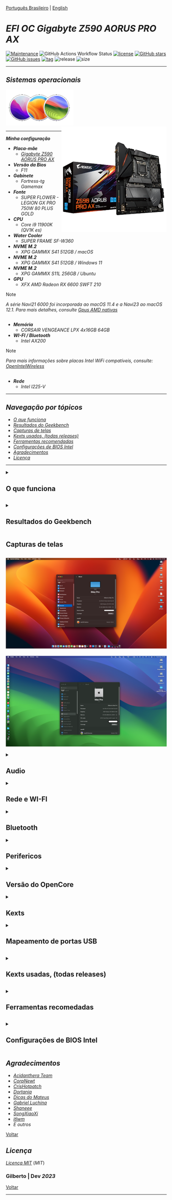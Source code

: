 [Português Brasileiro](https://github.com/Gilberto-Mascena/Z590-AORUS-PRO-AX/blob/main/README-pt_br.md) | [English](https://github.com/Gilberto-Mascena/Z590-AORUS-PRO-AX/blob/main/README.md)

# *EFI OC Gigabyte Z590 AORUS PRO AX*

[![Maintenance](https://img.shields.io/badge/Maintained%3F-yes-green.svg)](https://GitHub.com/Gilberto-Mascena/Z590-AORUS-PRO-AX)
![GitHub Actions Workflow Status](https://img.shields.io/github/actions/workflow/status/Gilberto-Mascena/Z590-AORUS-PRO-AX/.github%2Fworkflows%2Fbuild.yml)
[![license](https://img.shields.io/github/license/Gilberto-Mascena/Z590-AORUS-PRO-AX)](https://github.com/Gilberto-Mascena/Z590-AORUS-PRO-AX/blob/main/LICENSE.md)
[![GitHub stars](https://img.shields.io/github/stars/Gilberto-Mascena/Z590-AORUS-PRO-AX)](https://github.com/Gilberto-Mascena/Z590-AORUS-PRO-AX/stargazers)
[![GitHub issues](https://img.shields.io/github/issues/Gilberto-Mascena/Z590-AORUS-PRO-AX)](https://github.com/Gilberto-Mascena/Z590-AORUS-PRO-AX/issues)
[![tag](https://img.shields.io/github/v/release/Gilberto-Mascena/Z590-AORUS-PRO-AX?include_prereleases)](https://github.com/Gilberto-Mascena/Z590-AORUS-PRO-AX/releases)
![release](https://img.shields.io/github/release-date/Gilberto-Mascena/Z590-AORUS-PRO-AX)
![size](https://img.shields.io/github/repo-size/Gilberto-Mascena/Z590-AORUS-PRO-AX)

---

## *Sistemas operacionais*

<div align="left">  
  <img src="./img/macos-three.png" alt="macOS icons">  
</div>

<div>
  <img align="right" src="./img/bannerp.png" alt="photo Z590 AORUS PRO AX" width="330">
</div>

---

_**Minha configuração**_

- _**Placa-mãe**_
    - <a href="https://www.gigabyte.com/br/Motherboard/Z590-AORUS-PRO-AX-rev-10#kf" target="_blank">*Gigabyte Z590 AORUS PRO AX*</a>
- _**Versão da Bios**_
    - *F11*
- _**Gabinete**_
  - *Fortress-tg Gamemax*
- _**Fonte**_
  - *SUPER FLOWER - LEGION GX PRO 750W 80 PLUS GOLD*
- _**CPU**_
  - *Core i9 11900K (QV1K es)*
- _**Water Cooler**_
  - *SUPER FRAME SF-W360*
- _**NVME M.2**_
  - *XPG GAMMIX S41 512GB / macOS*
- _**NVME M.2**_
  - *XPG GAMMIX S41 512GB / Windows 11*
- _**NVME M.2**_
  - *XPG GAMMIX S11L 256GB / Ubuntu*
- _**GPU**_
  - *XFX AMD Radeon RX 6600 SWFT 210*
> [!NOTE]
> *A série Navi21 6000 foi incorporada ao macOS 11.4 e a Navi23 ao macOS 12.1. Para mais detalhes, consulte [Gpus AMD nativas](https://dortania.github.io/GPU-Buyers-Guide/modern-gpus/amd-gpu.html#native-amd-gpus)*

##

- _**Memória**_
  - *CORSAIR VENGEANCE LPX 4x16GB 64GB*
- _**WI-FI / Bluetooth**_
  - *Intel AX200*
> [!NOTE]
> _Para mais informações sobre placas Intel WiFi compatíveis, consulte: [OpenIntelWireless](https://openintelwireless.github.io/itlwm/Compat)_

##

- _**Rede**_
  - *Intel I225-V*  
---

<a name="ancora"></a>
## _Navegação por tópicos_
- [*O que funciona*](#ancora1)
- [*Resultados do Geekbench*](#ancora2)
- [*Capturas de telas*](#ancora3)
- [*Kexts usados, (todas releases)*](#ancora4)
- [*Ferramentas recomendadas*](#ancora5)
- [*Configurações de BIOS Intel*](#ancora6)
- [*Agradecimentos*](#ancora7)
- [*Licença* ](#ancora8)

---

<a id="ancora1"></a>

<details><summary><h2>O que funciona</h2></summary>

- [x] *Som*
- [x] *Rede*
- [x] *WI-FI*
- [x] *Bluetooth*
- [x] *USB*
- [x] *Sleep*

[Voltar](#ancora)
</details>

<a id="ancora2"></a>

<details><summary><h2>Resultados do Geekbench</h2></summary>

* _**CPU QV1K es**_
*Como é um processador de engenharia, requer uma chave de ativação [`Geekbench`](https://www.geekbench.com) para gerar os testes, não tenho!*

[Voltar](#ancora)
</details>

<a id="ancora3"></a>
## Capturas de telas

![about-mac-Ventura](./img/about-Ventura.png)
---
![about-mac-Sonoma](./img/about-Sonoma.png)

<details><summary><h2>Audio</h2></summary>

![sound](./img/sound.png)
</details>

<details><summary><h2>Rede e WI-FI</h2></summary>

![network](./img/network-wifi.png)
</details>

<details><summary><h2>Bluetooth</h2></summary>

![bluetooth](./img/bluetooth.png)
</details>

<details><summary><h2>Perifericos</h2></summary>

![peripherals](./img/peripherals.png)
</details>

<details><summary><h2>Versão do OpenCore</h2></summary>

![opencore-version](./img/opencore-version.png)
</details>

<details><summary><h2>Kexts</h2></summary>

![kexts](./img/kexts.png)
</details>

<details><summary><h2>Mapeamento de portas USB</h2></summary>

![usb-mapping](./img/USB-mapping.png)

[Voltar](#ancora)
</details>

<a id="ancora4"></a>
<details><summary><h2>Kexts usadas, (todas releases)</h2></summary>

- *[`WhateverGreen.kext`](https://github.com/acidanthera/WhateverGreen)*
- *[`Lilu.kext`](https://github.com/acidanthera/Lilu)*
- *[`VirtualSMC`](https://github.com/acidanthera/VirtualSMC), somente: `VirtualSMC.kext`, `SMCProcessor.kext` e `SMCSuperIO.kext`*.
- *[`AppleInteli210Ethernet.kext`](https://github.com/luchina-gabriel/youtube-files/raw/main/AppleIntelI210Ethernet.kext.zip)*
- *[`AppleIGC.kext`](https://github.com/SongXiaoXi/AppleIGC) como opção, se sua internet se conectar, mas você não conseguir navegar, remova AppleInteli210Ethernet.kext e faça um OC Clean Snapshot, isso deve resolver seu problema de internet*
- *[`CpuTscSync.kext`](https://github.com/acidanthera/CpuTscSync)*
- *`USBMap.kext`*
- *[`AirportItlwm.kext`](https://github.com/OpenIntelWireless/itlwm/releases) use a versão correspondente ao macOS*
- *[`BluetoolFixup.kext`](https://github.com/acidanthera/BrcmPatchRAM/releases)*
- *[`IntelBluetoothFirmware.kext`](https://github.com/OpenIntelWireless/IntelBluetoothFirmware/releases)*
- *[`IntelBTPatcher.kext`](https://github.com/OpenIntelWireless/IntelBluetoothFirmware/releases)*

[Voltar](#ancora)
</details>

<a id="ancora5"></a>

<details><summary><h2>Ferramentas recomedadas</h2></summary>

* _**Recomendação 1**_
  * *Use [`GenSMBIOS`](https://github.com/corpnewt/GenSMBIOS), para gerar novas seriais para seu SMBIOS a fim de evitar conflitos com iServices*
* _**Recomendação 2**_
  * *Use [`ProperTree`](https://github.com/corpnewt/ProperTree), para editar seu config.plist*
* _**Recomendação 3**_
  * *Use [`USBMap`](https://github.com/corpnewt/USBMap), para mapear suas portas USB, a partir do OC 0.9.3, elas podem ser mapeadas com XHCIPortLimit habilitado em config.plist + [`USBInjectAll`](https://github.com/Sniki/OS-X-USB-Inject-All/releases)*
* _**Recomendação 4**_
  * *Extraia seu DSDT do Windows.*
  * *Use [`SSDTTime`](https://github.com/corpnewt/SSDTTime), gere seus patches SSDT*
* _**Recomendação 5**_
  * *Use [`MaciASL`](https://github.com/acidanthera/MaciASL), para compilar seus patches de SSDT no Mac*
* _**Recomendação 6**_
  * *Use [`MountEFI`](https://github.com/corpnewt/MountEFI/blob/update/Mount%20EFI%20Automator%20Quick%20Action.zip), para montar EFI no macOS*

[Voltar](#ancora)
</details>

<a id="ancora6"></a>
<details><summary><h2>Configurações de BIOS Intel</h2></summary>

- [*OpenCore Install Guide*](https://dortania.github.io/OpenCore-Install-Guide/config.plist/comet-lake.html#intel-bios-settings)

[Voltar](#ancora)
</details>

<a id="ancora7"></a>
## *Agradecimentos*

- [*Acidanthera Team*](https://github.com/acidanthera)
- [*CorpNewt*](https://github.com/corpnewt)
- [*CrisHotpatch*](https://t.me/crishotpatch)
- [*Dortania*](https://dortania.github.io/OpenCore-Install-Guide/config.plist/comet-lake.html#platforminfo)
- [*Dicas do Mateus*](https://www.youtube.com/c/DicasdoMateus)
- [*Gabriel Luchina*](https://www.youtube.com/c/gabrielluchina)
- [*Shaneee*](https://github.com/Shaneee/AppleIGB)
- [*SongXiaoXi*](https://github.com/SongXiaoXi/AppleIGC?tab=readme-ov-file)
- [*itlwm*](https://github.com/OpenIntelWireless/itlwm)
- *E outros*

[Voltar](#ancora)

<a id="ancora8"></a>
## *Licença* 

[*Licença MIT*](./LICENSE.md) (*MIT*)

### Gilberto | Dev _2023_

[Voltar](#ancora)

---

